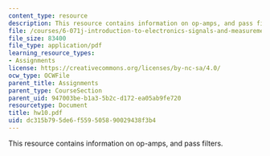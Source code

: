 ```yaml
---
content_type: resource
description: This resource contains information on op-amps, and pass filters.
file: /courses/6-071j-introduction-to-electronics-signals-and-measurement-spring-2006/dc315b795de6f559505890029438f3b4_hw10.pdf
file_size: 83400
file_type: application/pdf
learning_resource_types:
- Assignments
license: https://creativecommons.org/licenses/by-nc-sa/4.0/
ocw_type: OCWFile
parent_title: Assignments
parent_type: CourseSection
parent_uid: 947003be-b1a3-5b2c-d172-ea05ab9fe720
resourcetype: Document
title: hw10.pdf
uid: dc315b79-5de6-f559-5058-90029438f3b4
---
```

This resource contains information on op-amps, and pass filters.